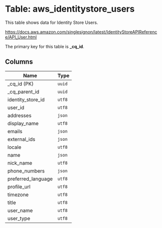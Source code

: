 # Table: aws_identitystore_users

This table shows data for Identity Store Users.

https://docs.aws.amazon.com/singlesignon/latest/IdentityStoreAPIReference/API_User.html

The primary key for this table is **_cq_id**.

## Columns

| Name          | Type          |
| ------------- | ------------- |
|_cq_id (PK)|`uuid`|
|_cq_parent_id|`uuid`|
|identity_store_id|`utf8`|
|user_id|`utf8`|
|addresses|`json`|
|display_name|`utf8`|
|emails|`json`|
|external_ids|`json`|
|locale|`utf8`|
|name|`json`|
|nick_name|`utf8`|
|phone_numbers|`json`|
|preferred_language|`utf8`|
|profile_url|`utf8`|
|timezone|`utf8`|
|title|`utf8`|
|user_name|`utf8`|
|user_type|`utf8`|